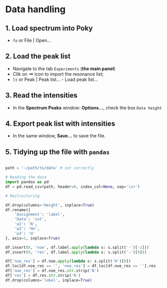 # Data handling
## 1. Load spectrum into Poky
* `fo` or File | Open...

## 2. Load the peak list
* Navigate to the tab ``Experiments`` (**the main panel**)
* Clik on **⇥** icon to import the resonance list;
* `lt` or Peak | Peak list... - Load peak list...
## 3. Read the intensities
* In the **Spectrum Peaks** window: **Options...**, check the box `Data height`

## 4. Export peak list with intensities
* In the same window, **Save...** to save the file.

## 5. Tidying up the file with `pandas`

```python

path = '~/path/to/data' # set correctly

# Reading the data
import pandas as pd
df = pd.read_csv(path, header=0, index_col=None, sep='\s+')

# Restructuring 

df.drop(columns='Height', inplace=True)
df.rename({
    'Assignment': 'label',
    'Data': 'int',
    'w1': 'N',
    'w2': 'Hn',
    'w3': 'H'
}, axis=1, inplace=True)

df.insert(0, 'noe', df.label.apply(lambda s: s.split('-')[-1]))
df.insert(0, 'res', df.label.apply(lambda s: s.split('-')[0]))

df['noe_res'] = df.noe.apply(lambda s: s.split('H')[0])
df.loc[df.noe_res == '', 'noe_res'] = df.loc[df.noe_res == ''].res
df['noe_res'] = df.noe_res.str.strip('N')
df['res'] = df.res.str.strip('N')
df.drop(columns='label', inplace=True)

```

